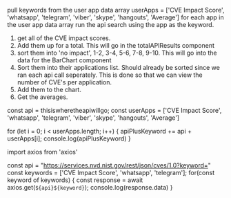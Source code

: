 pull keywords from the user app data array 
    userApps = ['CVE Impact Score', 'whatsapp', 'telegram', 'viber', 'skype', 'hangouts', 'Average']
    for each app in the user app data array run the api search using the app as the keyword.

    
1. get all of the CVE impact scores.
2. Add them up for a total.
    This will go in the totalAPIResults component
4. sort them into 'no impact', 1-2, 3-4, 5-6, 7-8, 9-10.
    This will go into the data for the BarChart component
3. Sort them into their applications list.
     Should already be sorted since we ran each api call seperately. This is done
     so that we can view the number of CVE's per application.
5. Add them to the chart. 
6. Get the averages.



const api = thisiswheretheapiwillgo;
const userApps = ['CVE Impact Score', 'whatsapp', 'telegram', 'viber', 'skype', 'hangouts', 'Average']

for (let i = 0; i < userApps.length; i++) {
  apiPlusKeyword += api + userApps[i];
  console.log(apiPlusKeyword)
}

import axios from 'axios'

const api = "https://services.nvd.nist.gov/rest/json/cves/1.0?keyword="
const keywords = ['CVE Impact Score', 'whatsapp', 'telegram'];
for(const keyword of keywords) {
  const response = await axios.get(`${api}${keyword}`);
  console.log(response.data)
}